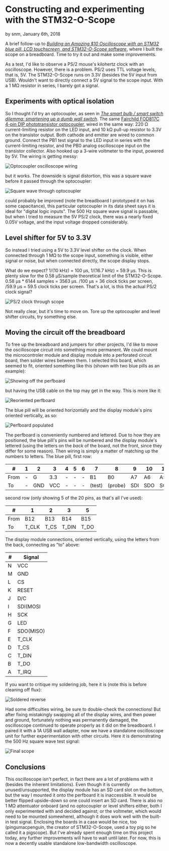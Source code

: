 # Constructing and experimenting with the STM32-O-Scope

by snm, January 6th, 2018

A brief follow-up to *[Building an Amazing $10 Oscilloscope with an STM32 blue pill, LCD touchscreen, and STM32-O-Scope software](https://satoshinm.github.io/blog/180105_stm32scope_building_an_amazing_10_oscilloscope_with_an_stm32_blue_pill_lcd_touchscreen_and_stm32-o-scope_software.html)*, where I built the scope on a breadboard. Time to try it out and make some improvements.

As a test, I'd like to observe a PS/2 mouse's kilohertz clock with an oscilloscope. However, there is a problem. PS/2 uses TTL voltage levels, that is, 5V. The STM32-O-Scope runs on 3.3V (besides the 5V input from USB). Wouldn't want to directly connect a 5V signal to the scope input. With a 1 MΩ resistor in series, I barely got a signal.

## Experiments with optical isolation

So I thought I'd try an optocoupler, as seen in *[The smart bulb / smart switch dilemma: smartening up a dumb wall switch](https://satoshinm.github.io/blog/171209_wallswitch_the_smart_bulb_smart_switch_dilemma_smartening_up_a_dumb_wall_switch.html)*. The same [Fairchild FOD817C 4-pin DIP phototransistor optocoupler](http://www.onsemi.com/PowerSolutions/product.do?id=FOD817), wired in the same way: 220 Ω current-limiting resistor on the LED input, and 10 kΩ pull-up resistor to 3.3V on the transistor output. Both cathode and emitter are wired to common ground. Connect the PB1 test signal to the LED input in series with the current-limiting resistor, and the PB0 analog oscilloscope input on the transistor collector. Also hooked up a 3-wire voltmeter to the input, powered by 5V. The wiring is getting messy:

![Optocoupler oscilloscope wiring](https://user-images.githubusercontent.com/26856618/34645089-a4d09da8-f2f9-11e7-840d-1cffc770fe13.png)

but it works. The downside is signal distortion, this was a square wave before it passed through the optocoupler:

![Square wave through optocoupler](https://user-images.githubusercontent.com/26856618/34645096-cae93694-f2f9-11e7-8a39-b91d41635a5e.png)

could probably be improved (note the breadboard I prototyped it on has some capacitance), this particular optocoupler in its data sheet says it is ideal for "digital logic inputs". The 500 Hz square wave signal is passable, but when I tried to measure the 5V PS/2 clock, there was a nearly fixed 0.05V voltage, and the input voltage dropped considerably. 

## Level shifter for 5V to 3.3V

So instead I tried using a 5V to 3.3V level shifter on the clock. When connected through 1 MΩ to the scope input, something is visible, either signal or noise, but when connected directly, the scope display stops. 

What do we expect? 1/(10 kHz) = 100 µs, 1/(16.7 kHz) = 59.9 µs. This is plenty slow for the 0.58 µS/sample theoretical limit of the STM32-O-Scope. 0.58 µs * 6144 samples = 3563 µs. /100 µs = 36 clock ticks per screen, /59.9 µs = 59.5 clock ticks per screen. That's a lot, is this the actual PS/2 clock signal?

![PS/2 clock through scope](https://user-images.githubusercontent.com/26856618/34645925-08f3ad88-f30f-11e7-8f45-7353cb673f00.png)

Not really clear, but it's time to move on. Tore up the optocoupler and level shifter circuits, try something else.

## Moving the circuit off the breadboard

To free up the breadboard and jumpers for other projects, I'd like to move the oscilloscope circuit into something more permanent. We could mount the microcontroler module and display module into a perforated circuit board, then solder wires between them. I selected this board, which seemed to fit, oriented something like this (shown with two blue pills as an example):

![Showing off the perfboard](https://user-images.githubusercontent.com/26856618/34646794-81d279de-f326-11e7-8bfd-8a8ab54dada6.png)

but having the USB cable on the top may get in the way. This is more like it:

![Reoriented perfboard](https://user-images.githubusercontent.com/26856618/34646800-adf1e86a-f326-11e7-8e1a-f40376866db1.png)

The blue pill will be oriented horizontally and the display module's pins oriented vertically, as so:

![Perfboard populated](https://user-images.githubusercontent.com/26856618/34646815-071236a2-f327-11e7-9639-2428e22529df.png)

The perfboard is conveniently numbered and lettered. Due to how they are positioned, the blue pill's pins will be numbered and the display module's lettered (using the letters on the *back* of the board, not the front, since they differ for some reason). Then wiring is simply a matter of matching up the numbers to letters. The blue pill, first row:

| # | 1 | 2 | 3 | 4 | 5 | 6 | 7 | 8 | 9 | 10 | 11 | 12 | 13 | 14 | 15 | 16 | 17 | 18 | 19 | 20 |
| - | - | - | - | - | - | - | - | - | - | -- | -- | -- | -- | -- | -- | -- | -- | -- | -- | -- |
| From | - | G | 3.3 | - | - | - | B1 | B0 | A7 | A6 | A5 | - | A3 | A2 | A1 | A0 | - | - | - | - |
| To | - | GND | VCC | - | - | - | (test) | (probe) | SDI | SDO | SCK | LED | RESET | CS | D/C | - | - | - | - |

second row (only showing 5 of the 20 pins, as that's all I've used):

| # | 1 | 2 | 3 | 5 | 
| - | - | - | - | - |
| From | B12 | B13 | B14 | B15 | A8 |
| To | T_CLK | T_CS | T_DIN | T_DO | T_IRQ |

The display module connections, oriented vertically, using the letters from the back, connecting as "to" above:

| # | Signal |
| - | ------ |
| N | VCC |
| M | GND |
| L | CS |
| K | RESET |
| J | D/C |
| I | SDI(MOSI |
| H | SCK |
| G | LED |
| F | SDO(MISO) |
| E | T_CLK |
| D | T_CS |
| C | T_DIN |
| B | T_DO |
| A | T_IRQ |

If you want to critique my soldering job, here it is (note this is before cleaning off flux):

![Soldered reverse](https://user-images.githubusercontent.com/26856618/34646889-7e5c6d8a-f328-11e7-9541-82be6eb14e5c.png)

Had some difficulties wiring, be sure to double-check the connections! But after fixing mistakingly swapping all of the display wires, and then power and ground, fortunately nothing was permanently damaged, the oscilloscope continued to operate properly as it did on the breadboard. I paired it with a 1A USB wall adapter, now we have a standalone oscilloscope unit for further experimentation with other circuits. Here it is demonstrating the 500 Hz square wave test signal:

![Final scope](https://user-images.githubusercontent.com/26856618/34646907-ebdcddfe-f328-11e7-840a-562a7a310c90.png)

## Conclusions

This oscilloscope isn't perfect, in fact there are a lot of problems with it (besides the inherent limitations). Even though it is currently unused/unsupported, the display module has an SD card slot on the bottom, but the way I mounted it onto the perfboard it is inaccessible. It would be better flipped upside-down so one could insert an SD card. There is also no 1 MΩ attentuator onboard (and no optocoupler or level shifters either, both I only experimented with and decided against; or the voltmeter, which would need to be mounted somewhere), although it does work well with the built-in test signal. Enclosing the boards in a case would be nice, too (pingumacpenguin, the creator of STM32-O-Scope, used a toy pig so he called it a pigscope). But I've already spent enough time on this project today, any further improvements will have to wait until later. For now, this is now a decently usable standalone low-bandwidth oscilloscope.